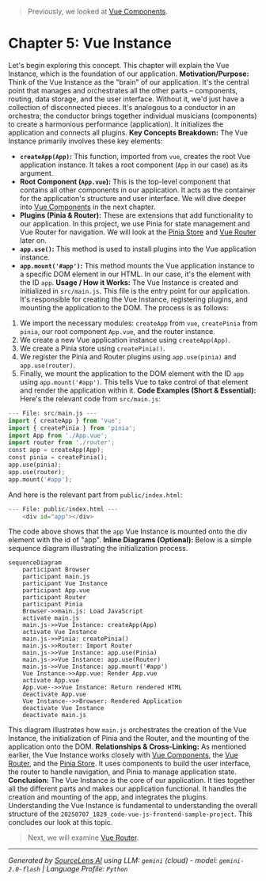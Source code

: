 > Previously, we looked at [Vue Components](04_vue-components.md).

# Chapter 5: Vue Instance
Let's begin exploring this concept. This chapter will explain the Vue Instance, which is the foundation of our application.
**Motivation/Purpose:**
Think of the Vue Instance as the "brain" of our application. It's the central point that manages and orchestrates all the other parts – components, routing, data storage, and the user interface. Without it, we'd just have a collection of disconnected pieces. It's analogous to a conductor in an orchestra; the conductor brings together individual musicians (components) to create a harmonious performance (application). It initializes the application and connects all plugins.
**Key Concepts Breakdown:**
The Vue Instance primarily involves these key elements:
*   **`createApp(App)`:** This function, imported from `vue`, creates the root Vue application instance. It takes a root component (`App` in our case) as its argument.
*   **Root Component (`App.vue`):** This is the top-level component that contains all other components in our application. It acts as the container for the application's structure and user interface. We will dive deeper into [Vue Components](02_vue-components.md) in the next chapter.
*   **Plugins (Pinia & Router):** These are extensions that add functionality to our application. In this project, we use Pinia for state management and Vue Router for navigation. We will look at the [Pinia Store](05_pinia-store.md) and [Vue Router](03_vue-router.md) later on.
*   **`app.use()`:** This method is used to install plugins into the Vue application instance.
*   **`app.mount('#app')`:** This method mounts the Vue application instance to a specific DOM element in our HTML. In our case, it's the element with the ID `app`.
**Usage / How it Works:**
The Vue Instance is created and initialized in `src/main.js`. This file is the entry point for our application. It's responsible for creating the Vue Instance, registering plugins, and mounting the application to the DOM.
The process is as follows:
1.  We import the necessary modules: `createApp` from `vue`, `createPinia` from `pinia`, our root component `App.vue`, and the router instance.
2.  We create a new Vue application instance using `createApp(App)`.
3.  We create a Pinia store using `createPinia()`.
4.  We register the Pinia and Router plugins using `app.use(pinia)` and `app.use(router)`.
5.  Finally, we mount the application to the DOM element with the ID `app` using `app.mount('#app')`. This tells Vue to take control of that element and render the application within it.
**Code Examples (Short & Essential):**
Here's the relevant code from `src/main.js`:
```python
--- File: src/main.js ---
import { createApp } from 'vue';
import { createPinia } from 'pinia';
import App from './App.vue';
import router from './router';
const app = createApp(App);
const pinia = createPinia();
app.use(pinia);
app.use(router);
app.mount('#app');
```
And here is the relevant part from `public/index.html`:
```python
--- File: public/index.html ---
    <div id="app"></div>
```
The code above shows that the `app` Vue Instance is mounted onto the div element with the id of "app".
**Inline Diagrams (Optional):**
Below is a simple sequence diagram illustrating the initialization process.
```mermaid
sequenceDiagram
    participant Browser
    participant main.js
    participant Vue Instance
    participant App.vue
    participant Router
    participant Pinia
    Browser->>main.js: Load JavaScript
    activate main.js
    main.js->>Vue Instance: createApp(App)
    activate Vue Instance
    main.js->>Pinia: createPinia()
    main.js->>Router: Import Router
    main.js->>Vue Instance: app.use(Pinia)
    main.js->>Vue Instance: app.use(Router)
    main.js->>Vue Instance: app.mount('#app')
    Vue Instance->>App.vue: Render App.vue
    activate App.vue
    App.vue-->>Vue Instance: Return rendered HTML
    deactivate App.vue
    Vue Instance-->>Browser: Rendered Application
    deactivate Vue Instance
    deactivate main.js
```
This diagram illustrates how `main.js` orchestrates the creation of the Vue Instance, the initialization of Pinia and the Router, and the mounting of the application onto the DOM.
**Relationships & Cross-Linking:**
As mentioned earlier, the Vue Instance works closely with [Vue Components](02_vue-components.md), the [Vue Router](03_vue-router.md), and the [Pinia Store](05_pinia-store.md). It uses components to build the user interface, the router to handle navigation, and Pinia to manage application state.
**Conclusion:**
The Vue Instance is the core of our application. It ties together all the different parts and makes our application functional. It handles the creation and mounting of the app, and integrates the plugins. Understanding the Vue Instance is fundamental to understanding the overall structure of the `20250707_1829_code-vue-js-frontend-sample-project`. This concludes our look at this topic.

> Next, we will examine [Vue Router](06_vue-router.md).


---

*Generated by [SourceLens AI](https://github.com/openXFlow/sourceLensAI) using LLM: `gemini` (cloud) - model: `gemini-2.0-flash` | Language Profile: `Python`*